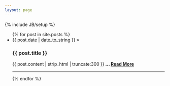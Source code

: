 ```yaml
---
layout: page
---
```

{% include JB/setup %}

<ul class="posts">
  {% for post in site.posts %}
    <li>
      <span>{{ post.date | date_to_string }}</span> &raquo;
      <h3>{{ post.title }}</h3>
      <p>{{ post.content | strip_html | truncate:300 }}<strong> ... <a href="{{ BASE_PATH }}{{ post.url }}">Read More</a></strong></p>
      <hr>
    </li>
  {% endfor %}
</ul>
